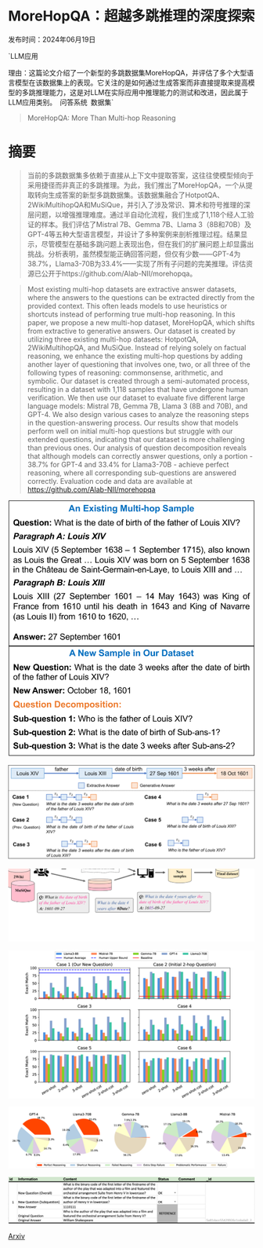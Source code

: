 # MoreHopQA：超越多跳推理的深度探索

发布时间：2024年06月19日

`LLM应用

理由：这篇论文介绍了一个新型的多跳数据集MoreHopQA，并评估了多个大型语言模型在该数据集上的表现。它关注的是如何通过生成答案而非直接提取来提高模型的多跳推理能力，这是对LLM在实际应用中推理能力的测试和改进，因此属于LLM应用类别。` `问答系统` `数据集`

> MoreHopQA: More Than Multi-hop Reasoning

# 摘要

> 当前的多跳数据集多依赖于直接从上下文中提取答案，这往往使模型倾向于采用捷径而非真正的多跳推理。为此，我们推出了MoreHopQA，一个从提取转向生成答案的新型多跳数据集。该数据集融合了HotpotQA、2WikiMultihopQA和MuSiQue，并引入了涉及常识、算术和符号推理的深层问题，以增强推理难度。通过半自动化流程，我们生成了1,118个经人工验证的样本。我们评估了Mistral 7B、Gemma 7B、Llama 3（8B和70B）及GPT-4等五种大型语言模型，并设计了多种案例来剖析推理过程。结果显示，尽管模型在基础多跳问题上表现出色，但在我们的扩展问题上却显露出挑战。分析表明，虽然模型能正确回答问题，但仅有少数——GPT-4为38.7%，Llama3-70B为33.4%——实现了所有子问题的完美推理。评估资源已公开于https://github.com/Alab-NII/morehopqa。

> Most existing multi-hop datasets are extractive answer datasets, where the answers to the questions can be extracted directly from the provided context. This often leads models to use heuristics or shortcuts instead of performing true multi-hop reasoning. In this paper, we propose a new multi-hop dataset, MoreHopQA, which shifts from extractive to generative answers. Our dataset is created by utilizing three existing multi-hop datasets: HotpotQA, 2WikiMultihopQA, and MuSiQue. Instead of relying solely on factual reasoning, we enhance the existing multi-hop questions by adding another layer of questioning that involves one, two, or all three of the following types of reasoning: commonsense, arithmetic, and symbolic. Our dataset is created through a semi-automated process, resulting in a dataset with 1,118 samples that have undergone human verification. We then use our dataset to evaluate five different large language models: Mistral 7B, Gemma 7B, Llama 3 (8B and 70B), and GPT-4. We also design various cases to analyze the reasoning steps in the question-answering process. Our results show that models perform well on initial multi-hop questions but struggle with our extended questions, indicating that our dataset is more challenging than previous ones. Our analysis of question decomposition reveals that although models can correctly answer questions, only a portion - 38.7% for GPT-4 and 33.4% for Llama3-70B - achieve perfect reasoning, where all corresponding sub-questions are answered correctly. Evaluation code and data are available at https://github.com/Alab-NII/morehopqa

![MoreHopQA：超越多跳推理的深度探索](../../../paper_images/2406.13397/x1.png)

![MoreHopQA：超越多跳推理的深度探索](../../../paper_images/2406.13397/x2.png)

![MoreHopQA：超越多跳推理的深度探索](../../../paper_images/2406.13397/x3.png)

![MoreHopQA：超越多跳推理的深度探索](../../../paper_images/2406.13397/x4.png)

![MoreHopQA：超越多跳推理的深度探索](../../../paper_images/2406.13397/x5.png)

![MoreHopQA：超越多跳推理的深度探索](../../../paper_images/2406.13397/annotation_interface.png)

[Arxiv](https://arxiv.org/abs/2406.13397)